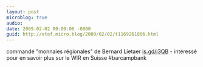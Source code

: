 ```yaml
---
layout: post
microblog: true
audio: 
date: 2009-02-02 00:00:00 -0000
guid: http://xtof.micro.blog/2009/02/02/t1169261866.html
---
```

commandé "monnaies régionales" de Bernard Lietaer [is.gd/i3QB](http://is.gd/i3QB) - intéressé pour en savoir plus sur le WIR en Suisse #barcampbank
